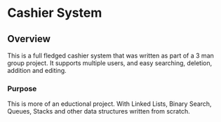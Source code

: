 # Cashier System #

## Overview ##

This is a full fledged cashier system that was written as part of a 3 man group project. It supports multiple users, and easy searching, deletion, addition and editing.

### Purpose ###

This is more of an eductional project. With Linked Lists, Binary Search, Queues, Stacks and other data structures written from scratch.

